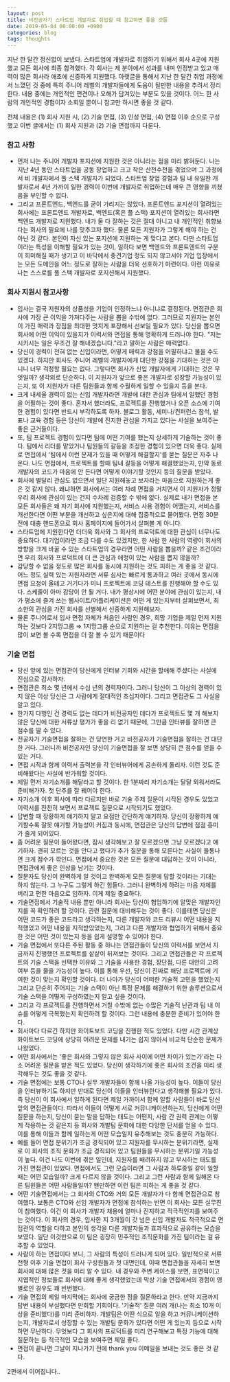 ```yaml
---
layout: post
title: 비전공자가 스타트업 개발자로 취업할 때 참고하면 좋을 것들
date: 2019-05-04 00:00:00 +0900
categories: blog
tags: thoughts
---
```


지난 한 달간 정신없이 보냈다. 스타트업에 개발자로 취업하기 위해서 회사 4곳에 지원했고 모든 회사에 최종 합격했다. 각 회사는 제 분야에서 성과를 내며 인정받고 있고 매력이 많은 회사라 애초에 신중하게 지원했다. 아랫글을 통해서 지난 한 달간 취업 과정에서 느꼈던 것 중에 특히 주니어 레벨의 개발자들에게 도움이 될만한 내용을 추려서 정리한다. 내용 중에는 개인적인 편견이나 오해가 담겨있는 부분도 있을 것이다. 어느 한 사람의 개인적인 경험이자 소회일 뿐이니 참고만 하시면 좋을 것 같다.

전체 내용은 (1) 회사 지원 시, (2) 기술 면접, (3) 인성 면접, (4) 면접 이후 순으로 구성했고 이번 글에서는 (1) 회사 지원과 (2) 기술 면접까지 다룬다.

### **참고 사항**

- 먼저 나는 주니어 개발자 포지션에 지원한 것은 아니라는 점을 미리 밝혀둔다. 나는 지난 4년 동안 스타트업을 공동 창업하고 크고 작은 산전수전을 겪었으며 그 과정에서 비 개발자에서 풀 스택 개발자가 되었다. 스타트업 창업 경험과 팀 내 유일한 개발자로서 4년 가까이 일한 경력이 이번에 개발자로 취업하는데 매우 큰 영향을 끼쳤음을 부인할 수 없다.
- 그리고 프론트엔드, 백엔드를 굳이 가리지는 않았다. 프론트엔드 포지션이 열려있는 회사에는 프론트엔드 개발자로, 백엔드(혹은 풀 스택) 포지션이 열려있는 회사라면 백엔드 개발자로 지원했다. 내가 둘 다 잘하는 것은 절대 아니고 내 개인적인 취향보다는 회사의 필요에 나를 맞추고자 했다. 물론 모든 지원자가 그렇게 해야 하는 건 아닌 것 같다. 본인이 자신 있는 포지션에 지원하는 게 맞다고 본다. 다만 스타트업이라는 특성을 이해할 필요가 있는 것이, 일하다 보면 백엔드와 프론트엔드의 구분이 희미해질 때가 생기고 이 바닥에서 중견기업 정도 되지 않고서야 기업 입장에서는 모든 도메인을 어느 정도로 잘하는 사람을 더욱 선호하기 마련이다. 이런 이유로 나는 스스로를 풀 스택 개발자로 포지션해서 지원했다.

### **회사 지원시 참고사항**

- 입사는 결국 지원자의 상품성을 기업이 인정하느냐 아니냐로 결정된다. 면접관은 회사에 가장 큰 이익을 가져다주는 사람을 뽑을 수밖에 없다. 그러므로 지원자는 본인이 가진 매력과 장점을 최대한 멋지게 포장해서 선보일 필요가 있다. 당신을 뽑으면 회사에 어떤 이익이 있을지가 이력서와 면접을 통해 명확하게 드러나야 한다. "저는 시키시는 일은 무조건 잘 해내겠습니다."라고 말하는 사람은 매력없다.
- 당신이 경력이 전혀 없는 신입이라면, 어떻게 매력과 강점을 어필하냐고 물을 수도 있겠다. 하지만 회사도 주니어 레벨의 개발자에게 대단한 강점을 기대하는 것은 아니니 너무 걱정할 필요는 없다. 그렇다면 회사가 신입 개발자에게 기대하는 것은 무엇일까? 생각외로 단순하다. 이 지원자가 앞으로 좋은 개발자로 성장할 가능성이 있는지, 또 이 지원자가 다른 팀원들과 함께 수월하게 일할 수 있을지 등을 본다.
- 크게 내세울 경력이 없는 신입 개발자라면 개발에 대한 관심과 팀에서 일했던 경험을 어필하는 것이 좋다. 혼자서 했더라도, 프로젝트를 진행했거나 오픈 소스에 기여한 경험이 있다면 반드시 부각하도록 하자. 블로그 활동, 세미나/컨퍼런스 참석, 발표나 교육 경험 등은 당신이 개발에 진지한 관심을 가지고 있다는 사실을 보여주는 좋은 근거들이다.
- 또, 팀 프로젝트 경험이 있다면 팀에 어떤 기여를 했는지 상세하게 기술하는 것이 좋다. 팀에서 리더를 맡았거나 팀원들의 갈등을 조정한 경험이 있으면 더욱 좋다. 실제로 면접에서 '팀에서 이런 문제가 있을 때 어떻게 해결할지'를 묻는 질문은 자주 나온다. 나도 면접에서, 프로젝트를 할때 팀내 갈등을 어떻게 해결했었는지, 만약 동료 개발자의 코드가 마음에 안 든다면 어떻게 이야기할 것인지 등의 질문을 받았다.
- 회사에 별달리 관심도 없으면서 일단 지원해놓고 보자라는 마음으로 지원하는게 좋은 것 같지 않다. 왜냐하면 회사에서는 여러 차례 면접을 거치면서 이 지원자가 정말 우리 회사에 관심이 있는 건지 수차례 검증할 수 밖에 없다. 실제로 내가 면접을 본 모든 회사들은 왜 자기 회사에 지원했는지, 서비스 사용 경험이 어땠는지, 서비스를 개선한다면 어떤 부분을 개선하고 싶은지에 대해 집중적으로 물어봤다. 면접 30분전에 대충 핸드폰으로 회사 홈페이지에 들어가서 살펴볼 게 아니다.
- 스타트업에 지원한다면 더더욱 회사와 그 회사의 프로덕트에 대한 관심이 너무나도 중요하다. 대기업이라면 조금 다를 수도 있겠지만, 한 사람 한 사람의 역량이 회사의 방향을 크게 바꿀 수 있는 스타트업의 경우라면 어떤 사람을 뽑을까? 같은 조건이라면 우리 회사와 프로덕트에 더 큰 관심과 애정이 있는 사람을 뽑지 않을까?
- 감당할 수 없을 정도로 많은 회사를 동시에 지원하는 것도 피하는 게 좋을 것 같다. 어느 정도 실력 있는 지원자라면 서류 심사는 빠르게 통과하고 여러 곳에서 동시에 면접 요청이 올테고 거기다가 미니 프로젝트에 코딩 테스트를 진행해야 할 수도 있다. 스케줄이 아마 감당이 안 될 거다. 내가 평상시에 어떤 분야에 관심이 있는지, 내가 평소에 즐겨 쓰는 웹사이트/어플리케이션은 어떤 게 있는지부터 살펴보면서, 최소한의 관심을 가진 회사를 선별해서 신중하게 지원해보자.
- 물론 주니어로서 입사 면접 자체가 처음인 사람인 경우, 희망 기업을 제일 먼저 지원하는 것보다 2지망그룹 ⇒ 1지망그룹 순으로 지원하는 걸 추천한다. 이유는 면접을 많이 보면 볼 수록 면접을 더 잘 볼 수 있기 때문이다

### **기술 면접**

- 당신 앞에 있는 면접관이 당신에게 인터뷰 기회와 시간을 할애해 주셨다는 사실에 진심으로 감사하자.
- 면접관은 최소 몇 년에서 수십 년의 경력자이다. 그러니 당신이 그 이상의 경력이 있지 않은 이상 당신은 그 사람에게 절대적인 초심자이다. 그리고 면접관도 그 사실을 알고 있다.
- 한가지 다행인 건 경력도 없는 데다가 비전공자인 데다가 프로젝트도 몇 개 해보지 않은 당신에 대한 서류상 평가가 좋을 리 없기 때문에, 그만큼 인터뷰를 잘하면 큰 점수를 딸 수 있다.
- 전공자가 기술면접을 잘하는 건 당연한 거고 비전공자가 기술면접을 잘하는 건 대단한 거다. 그러니까 비전공자인 당신이 기술면접을 잘 보면 상당히 큰 점수를 얻을 수 있는 거다.
- 면접 시작과 함께 이력서 출력본을 각 인터뷰어에게 공손하게 돌리자. 이런 것도 준비해왔다는 사실에 반가워할 것이다.
- 제일 먼저 자기소개를 해달라고 할 것이다. 한 1분짜리 자기소개는 달달 외워서라도 준비해가자. 첫 단추를 잘 꿰어야 한다.
- 자기소개 이후 회사에 따라 다르지만 바로 기술 주제 질문이 시작된 경우도 있었고 이력서를 찬찬히 보면서 프로젝트 질문으로 시작되기도 했었다.
- 답변할 때 장황하게 얘기하지 말고 요점만 간단하게 얘기하자. 당신이 장황하게 얘기할수록 잘못 얘기할 가능성이 커짐과 동시에, 면접관은 당신의 답변에 점점 흥미가 줄게 되어있다.
- 좀 어려운 질문이 들어왔다면, 잠시 생각해보고 잘 모르겠으면 그냥 모르겠다고 얘기하자. 괜히 모르는 것을 안다고 했다가 추가 질문을 통해 모른다는 사실이 들통나면 크게 점수가 깎인다. 면접에서 중요한 것은 모든 질문에 대답하는 것이 아니라, 면접관에게 좋은 인상을 남기는 것이다.
- 질문자도 당신이 완벽하게 알 것이고 완벽하게 모든 질문에 답할 것이라는 기대는 하지 않는다. 그 누구도 그렇게 하긴 힘들다. 그러니 완벽하게 하려는 마음 자체를 버리고 편한 마음으로 임하자. 이게 제일 중요하다.
- 기술면접에서 기술적 내용 뿐만 아니라 회사는 당신이 협업하기에 알맞은 개발자인지를 꼭 확인하려 할 것이다. 관련 질문에 대비해두는 것이 좋다. 이를테면 당신은 어떤 코드가 좋은 코드라고 생각하는지, 다른 개발자와 코드 리뷰시 어떤 내용을 지적했었고 어떤 내용을 지적받았었는지, 그리고 다른 개발자와 협업하기 위해서 중요한 것은 어떤 것이 있는지 등을 쉽게 설명할 수 있어야 한다.
- 기술 면접에서 또다른 주된 활동 중 하나는 면접관들이 당신의 이력서를 보면서 지금까지 진행했던 프로젝트를 샅샅이 뒤져보는 것이다. 그리고 면접관들은 각 프로젝트의 기술 스택을 선택한 이유와 그 기술을 사용한 경험, 장단점, 다른 대안의 고려 여부 등을 물을 가능성이 높다. 이를 통해 우선, 당신이 진짜로 해당 프로젝트에 기여한 것이 맞는지 확인할 것이다. 더 나아가 당신이 어떠한 기술적 고민을 했었는지 그리고 단순히 주어지는 기술 스택이 아닌 특정 문제를 해결하기 위한 솔루션으로서 기술 스택을 어떻게 구성하였는지 알고 싶을 것이다.
- 그리고 각 프로젝트를 진행하면서 거칠 수밖에 없는 수많은 기술적 난관과 팀 내 이슈를 어떻게 극복했는지 확인하려 할 것이다. 그런 내용에 충분한 준비가 있어야 한다.
- 회사마다 다르긴 하지만 화이트보드 코딩을 진행한 적도 있었다. 다만 시간 관계상 화이트보드 코딩에 상당히 어려운 문제를 내기는 쉽지 않아서 비교적 단순한 문제가 나왔었다.
- 어떤 회사에서는 '좋은 회사와 그렇지 않은 회사 사이에 어떤 차이가 있는가'라는 다소 어려운 질문을 받은 적도 있었다. 당신이 생각하기에 좋은 회사의 조건을 미리 생각해두는 것도 좋을 것 같다.
- 기술 면접에는 보통 CTO나 실무 개발자들이 함께 나올 가능성이 높다. 이들이 당신을 인터뷰하기도 하지만 반대로 당신이 이들을 인터뷰한다고 생각해볼 필요가 있다. 즉 당신이 이 회사에서 일하게 된다면 제일 가까이서 함께 일할 사람들이 바로 당신 앞의 면접관들이다. 따라서 이들이 어떻게 서로 커뮤니케이션하는지, 당신에게 어떤 질문을 하는지, 당신이 묻는 말을 답하는 태도는 어떤지, 사람 간 권력 관계는 어떻게 작용하는 것 같은지 등 회사와 개발팀 문화에 대한 다양한 단서를 얻을 수 있다. 이를 통해 이들과 함께 일하는게 어떤 모습일지 유추해보는 것도 충분히 가능하다.
- 예를 들어 면접 분위기가 조금 경직되어 있고 지원자를 무시하는 분위기라면, 실제로 이 회사의 조직 문화가 조금 경직되어 있고 팀원들을 무시하는 분위기일 가능성이 높다. 이건 나도 이번에 겪은 일인데, 지원자를 배려하지 않고 무시하는 태도를 가진 면접관이 있었다. 면접에서도 그런 모습이라면 그 사람과 하루종일 같이 일할 때는 어떤 모습일까? 크게 다르지 않을 것이다. 그리고 그런 사람과 함께 일해온 다른 팀원들은 어떤 사람들일까? 왠만하면 이런 팀은 피하는 게 좋을 것 같다.
- 어떤 기술면접에서는 그 회사의 CTO와 거의 모든 개발자가 다 함께 면접관으로 참여했다. 보통은 CTO와 선임 개발자가 면접에 참석하는 반면 이 회사는 모든 실무진이 참여했다. 이건 이 회사가 개발자 채용에 얼마나 진지하고 적극적인지를 보여주는 것이다. 이 회사의 경우, 입사한 지 3개월이 갓 넘은 신입 개발자도 적극적으로 면접관의 역할을 다하고 본인의 생각을 다른 개발자들과 효과적으로 공유하는 모습을 보였다. 일단 이것만으로 이 팀은 굉장히 민주적인 조직문화를 가진 팀이라는 걸 유추할 수 있었다.
- 사람이 하는 면접이다 보니, 그 사람의 특성이 드러나게 되어 있다. 일반적으로 서류 전형 이후 기술 면접이 회사 구성원들과 첫 대면인데, 이때 면접관들을 자세히 보면 회사에 대해 많은 것을 미리 알 수 있다. 내 경우와 주변 케이스를 보면, 표면적이고 지엽적인 정보들로 회사에 대해 좋게 생각했었는데 막상 기술 면접에서의 경험이 영 별로인 경우도 꽤 빈번했다.
- 기술 면접의 제일 마지막에는 회사에 궁금한 점을 질문하라고 한다. 만약 지금까지 답변 내용이 부실했다면 만회할 기회이다. '기술적' 질문 여러 개(나는 최소 10개 이상을 준비했다)를 미리 준비하자. 개발팀은 어떤 식으로 일을 하고 커뮤니케이션하는지, 개발자로서 성장할 수 있는 개발팀 문화가 있다면 어떤 게 있는지 등으로 시작하면 무난하다. 무엇보다 그 회사의 프로덕트를 미리 연구해보고 특정 기능에 대해 질문하는 등 적극적인 모습을 보여주면 제일 좋다.
- 면접이 끝나면 그날이 지나가기 전에 thank you 이메일을 보내는 것도 좋은 것 같다.


2편에서 이어집니다..